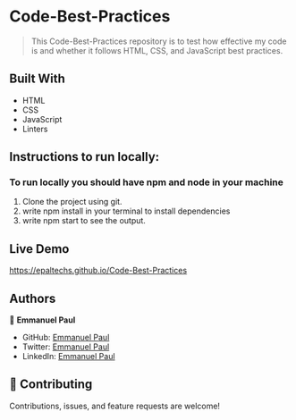 # Code-Best-Practices
> This Code-Best-Practices repository is to test how effective my code is and whether it follows HTML, CSS, and JavaScript best practices.


## Built With

- HTML
- CSS
- JavaScript
- Linters

## Instructions to run locally:
### To run locally you should have npm and node in your machine
1. Clone the project using git.
2. write npm install in your terminal to install dependencies
3. write npm start to see the output.

## Live Demo

https://epaltechs.github.io/Code-Best-Practices

## Authors

👤 **Emmanuel Paul**

- GitHub: [Emmanuel Paul](https://github.com/Epaltechs/Code-Best-Practices)
- Twitter: [Emmanuel Paul](http://twitter.com/@emmapaul247)
- LinkedIn: [Emmanuel Paul](https://www.linkedin.com/in/emmanuel-paul-a2bab7b4)


## 🤝 Contributing

Contributions, issues, and feature requests are welcome!
